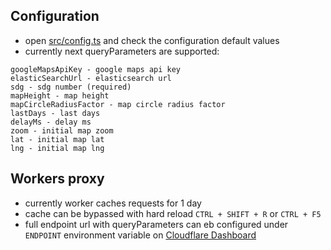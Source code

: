 ## Configuration
- open [src/config.ts](./src/config.ts) and check the configuration default values
- currently next queryParameters are supported:

```
googleMapsApiKey - google maps api key
elasticSearchUrl - elasticsearch url
sdg - sdg number (required)
mapHeight - map height
mapCircleRadiusFactor - map circle radius factor
lastDays - last days
delayMs - delay ms
zoom - initial map zoom
lat - initial map lat
lng - initial map lng
```

## Workers proxy
- currently worker caches requests for 1 day
- cache can be bypassed with hard reload `CTRL + SHIFT + R` or `CTRL + F5`
- full endpoint url with queryParameters can eb configured under `ENDPOINT` environment variable on [Cloudflare Dashboard](https://dash.cloudflare.com/79b2aa6fff4d448f6c2208509b887c37/pages/view/news-widget/settings/environment-variables)
